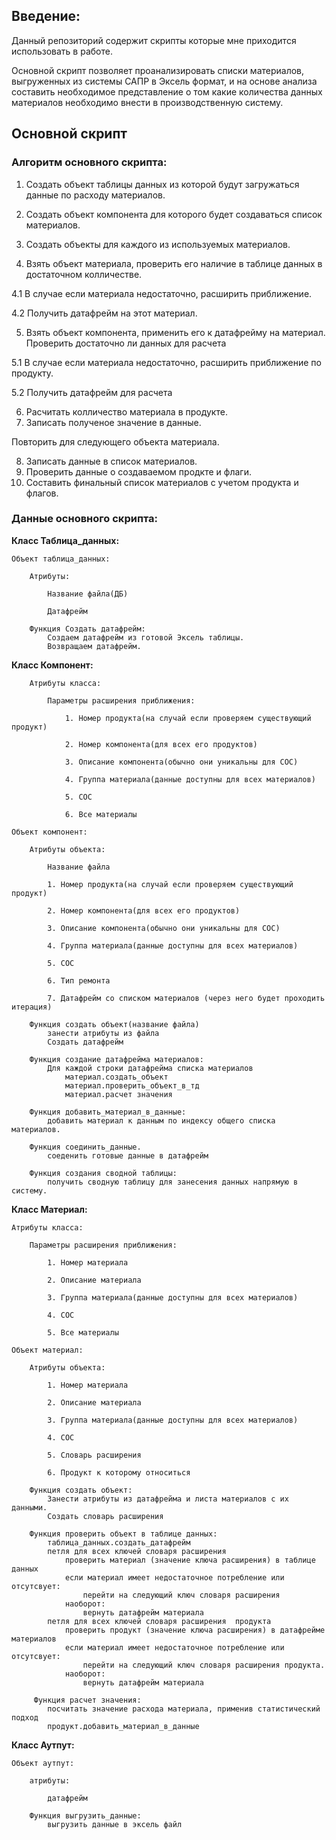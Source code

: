 ## Введение:

Данный репозиторий содержит скрипты которые мне приходится использовать в работе.


Основной скрипт позволяет проанализировать списки материалов, выгруженных из системы САПР в Эксель формат, и на основе анализа составить необходимое представление о том какие количества данных материалов необходимо внести в производственную систему.

## Основной скрипт

### Алгоритм основного скрипта:

1. Создать объект таблицы данных из которой будут загружаться данные по расходу материалов.

2. Создать объект компонента для которого будет создаваться список материалов.

3. Создать объекты для каждого из используемых материалов.

4. Взять объект материала, проверить его наличие в таблице данных в достаточном колличестве.

4.1 В случае если материала недостаточно, расширить приближение.

4.2 Получить датафрейм на этот материал.

5. Взять объект компонента, применить его к датафрейму на материал. Проверить достаточно ли данных для расчета

5.1 В случае если материала недостаточно, расширить приближение по продукту.

5.2 Получить датафрейм для расчета

6. Расчитать колличество материала в продукте.
7. Записать полученое значение в данные.

Повторить для следующего объекта материала.

8. Записать данные в список материалов.
9. Проверить данные о создаваемом продкте и флаги.
10. Составить финальный список материалов с учетом продукта и флагов.

### Данные основного скрипта:

**Класс Таблица_данных:**

    Объект таблица_данных:
    
        Атрибуты:
        
            Название файла(ДБ)
            
            Датафрейм
    
        Функция Создать датафрейм:
            Создаем датафрейм из готовой Эксель таблицы.
            Возвращаем датафрейм.
        
**Класс Компонент:**

        Атрибуты класса:
        
            Параметры расширения приближения:
            
                1. Номер продукта(на случай если проверяем существующий продукт)
                
                2. Номер компонента(для всех его продуктов)
                
                3. Описание компонента(обычно они уникальны для СОС)
                
                4. Группа материала(данные доступны для всех материалов)
                
                5. СОС
                
                6. Все материалы
    
    Объект компонент:
    
        Атрибуты объекта:
    
            Название файла
    
            1. Номер продукта(на случай если проверяем существующий продукт)
    
            2. Номер компонента(для всех его продуктов)
    
            3. Описание компонента(обычно они уникальны для СОС)
    
            4. Группа материала(данные доступны для всех материалов)
    
            5. СОС
    
            6. Тип ремонта
    
            7. Датафрейм со списком материалов (через него будет проходить итерация)
            
        Функция создать объект(название файла)
            занести атрибуты из файла
            Создать датафрейм
            
        Функция создание датафрейма материалов:
            Для каждой строки датафрейма списка материалов
                материал.создать_объект
                материал.проверить_объект_в_тд
                материал.расчет значения
            
        Функция добавить_материал_в_данные:
            добавить материал к данным по индексу общего списка материалов.
            
        Функция соединить_данные.
            соеденить готовые данные в датафрейм
            
        Функция создания сводной таблицы:
            получить сводную таблицу для занесения данных напрямую в систему.
        
**Класс Материал:**

    Атрибуты класса:
    
        Параметры расширения приближения:
        
            1. Номер материала
            
            2. Описание материала
            
            3. Группа материала(данные доступны для всех материалов)
            
            4. СОС
            
            5. Все материалы
            
    Объект материал:
    
        Атрибуты объекта:
        
            1. Номер материала
            
            2. Описание материала
            
            3. Группа материала(данные доступны для всех материалов)
            
            4. СОС
            
            5. Словарь расширения
            
            6. Продукт к которому относиться
            
        Функция создать объект:
            Занести атрибуты из датафрейма и листа материалов с их данными.
            Создать словарь расширения
        
        Функция проверить объект в таблице данных:
            таблица_данных.создать_датафрейм
            петля для всех ключей словаря расширения    
                проверить материал (значение ключа расширения) в таблице данных
                если материал имеет недостаточное потребление или отсутсвует:
                    перейти на следующий ключ словаря расширения
                наоборот:
                    вернуть датафрейм материала
            петля для всех ключей словаря расширения  продукта   
                проверить продукт (значение ключа расширения) в датафрейме материалов
                если материал имеет недостаточное потребление или отсутсвует:
                    перейти на следующий ключ словаря расширения продукта.
                наоборот:
                    вернуть датафрейм материала
                    
         Функция расчет значения:
            посчитать значение расхода материала, применив статистический подход
            продукт.добавить_материал_в_данные
                 
        
**Класс Аутпут:**

    Объект аутпут:
    
        атрибуты:
        
            датафрейм
        
        Функция выгрузить_данные:
            выгрузить данные в эксель файл
                    
